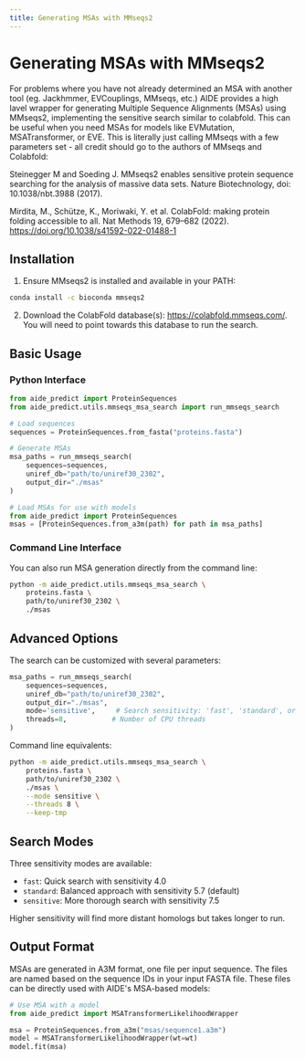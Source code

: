 ```yaml
---
title: Generating MSAs with MMseqs2
---
```


# Generating MSAs with MMseqs2

For problems where you have not already determined an MSA with another tool (eg. Jackhmmer, EVCouplings, MMseqs, etc.) AIDE provides a high lavel wrapper for generating Multiple Sequence Alignments (MSAs) using MMseqs2, implementing the sensitive search similar to colabfold. This can be useful when you need MSAs for models like EVMutation, MSATransformer, or EVE. This is literally just calling MMseqs with a few parameters set - all credit should go to the authors of MMseqs and Colabfold:

Steinegger M and Soeding J. MMseqs2 enables sensitive protein sequence searching for the analysis of massive data sets. Nature Biotechnology, doi: 10.1038/nbt.3988 (2017).

Mirdita, M., Schütze, K., Moriwaki, Y. et al. ColabFold: making protein folding accessible to all. Nat Methods 19, 679–682 (2022). https://doi.org/10.1038/s41592-022-01488-1

## Installation

1. Ensure MMseqs2 is installed and available in your PATH:
```bash
conda install -c bioconda mmseqs2
```

2. Download the ColabFold database(s): https://colabfold.mmseqs.com/. You will need to point towards this database to run the search.

## Basic Usage

### Python Interface

```python
from aide_predict import ProteinSequences
from aide_predict.utils.mmseqs_msa_search import run_mmseqs_search

# Load sequences
sequences = ProteinSequences.from_fasta("proteins.fasta")

# Generate MSAs
msa_paths = run_mmseqs_search(
    sequences=sequences,
    uniref_db="path/to/uniref30_2302",
    output_dir="./msas"
)

# Load MSAs for use with models
from aide_predict import ProteinSequences
msas = [ProteinSequences.from_a3m(path) for path in msa_paths]
```

### Command Line Interface

You can also run MSA generation directly from the command line:

```bash
python -m aide_predict.utils.mmseqs_msa_search \
    proteins.fasta \
    path/to/uniref30_2302 \
    ./msas
```

## Advanced Options

The search can be customized with several parameters:

```python
msa_paths = run_mmseqs_search(
    sequences=sequences,
    uniref_db="path/to/uniref30_2302",
    output_dir="./msas",
    mode='sensitive',     # Search sensitivity: 'fast', 'standard', or 'sensitive'
    threads=8,           # Number of CPU threads
)
```

Command line equivalents:

```bash
python -m aide_predict.utils.mmseqs_msa_search \
    proteins.fasta \
    path/to/uniref30_2302 \
    ./msas \
    --mode sensitive \
    --threads 8 \
    --keep-tmp
```

## Search Modes

Three sensitivity modes are available:
- `fast`: Quick search with sensitivity 4.0
- `standard`: Balanced approach with sensitivity 5.7 (default)
- `sensitive`: More thorough search with sensitivity 7.5

Higher sensitivity will find more distant homologs but takes longer to run.

## Output Format

MSAs are generated in A3M format, one file per input sequence. The files are named based on the sequence IDs in your input FASTA file. These files can be directly used with AIDE's MSA-based models:

```python
# Use MSA with a model
from aide_predict import MSATransformerLikelihoodWrapper

msa = ProteinSequences.from_a3m("msas/sequence1.a3m")
model = MSATransformerLikelihoodWrapper(wt=wt)
model.fit(msa)
```
